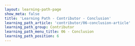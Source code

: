 ```yaml
---
layout: learning-path-page
show_meta: false
title: 'Learning Path - Contributor - Conclusion'
learning_path_article: 'contributor/06-conclusion-article'
learning_path_group: Contributor
learning_path_menu_title: 06 - Conclusion
learning_path_position: 6
---
```

